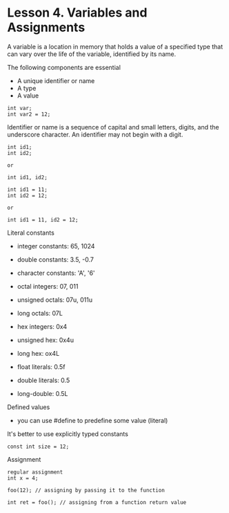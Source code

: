 # Lesson 4. Variables and Assignments

A variable is a location in memory that holds a value of a specified type that can vary over the life of the variable, identified by its name.

The following components are essential
- A unique identifier or name
- A type
- A value

```
int var;
int var2 = 12;
```

Identifier or name is a sequence of capital and small letters, digits, and the underscore character. An identifier may not begin with a digit.

```
int id1;
int id2;

or

int id1, id2;
```


```
int id1 = 11;
int id2 = 12;

or

int id1 = 11, id2 = 12;
```

Literal constants
- integer constants: 65, 1024
- double constants: 3.5, -0.7
- character constants: 'A', '6'

- octal integers: 07, 011
- unsigned octals: 07u, 011u
- long octals: 07L
- hex integers: 0x4
- unsigned hex: 0x4u
- long hex: ox4L
- float literals: 0.5f
- double literals: 0.5
- long-double: 0.5L

Defined values
- you can use #define to predefine some value (literal)

It's better to use explicitly typed constants
```
const int size = 12;
```

Assignment
```
regular assignment 
int x = 4;

foo(12); // assigning by passing it to the function

int ret = foo(); // assigning from a function return value
```
